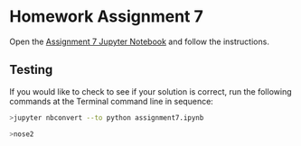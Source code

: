 # Homework Assignment 7

Open the [Assignment 7 Jupyter Notebook](assignment7.ipynb) and follow the instructions.

## Testing

If you would like to check to see if your solution is correct, run the following commands at the Terminal command line in sequence:

```bash
>jupyter nbconvert --to python assignment7.ipynb
```

```bash
>nose2
```
